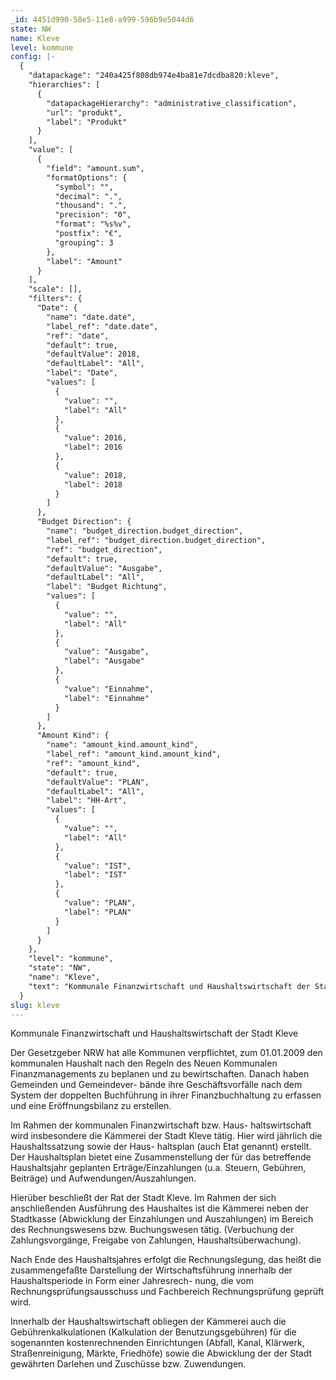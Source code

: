 ```yaml
---
_id: 4451d990-58e5-11e8-a999-596b9e5044d6
state: NW
name: Kleve
level: kommune
config: |-
  {
    "datapackage": "240a425f808db974e4ba81e7dcdba820:kleve",
    "hierarchies": [
      {
        "datapackageHierarchy": "administrative_classification",
        "url": "produkt",
        "label": "Produkt"
      }
    ],
    "value": [
      {
        "field": "amount.sum",
        "formatOptions": {
          "symbol": "",
          "decimal": ".",
          "thousand": ".",
          "precision": "0",
          "format": "%s%v",
          "postfix": "€",
          "grouping": 3
        },
        "label": "Amount"
      }
    ],
    "scale": [],
    "filters": {
      "Date": {
        "name": "date.date",
        "label_ref": "date.date",
        "ref": "date",
        "default": true,
        "defaultValue": 2018,
        "defaultLabel": "All",
        "label": "Date",
        "values": [
          {
            "value": "",
            "label": "All"
          },
          {
            "value": 2016,
            "label": 2016
          },
          {
            "value": 2018,
            "label": 2018
          }
        ]
      },
      "Budget Direction": {
        "name": "budget_direction.budget_direction",
        "label_ref": "budget_direction.budget_direction",
        "ref": "budget_direction",
        "default": true,
        "defaultValue": "Ausgabe",
        "defaultLabel": "All",
        "label": "Budget Richtung",
        "values": [
          {
            "value": "",
            "label": "All"
          },
          {
            "value": "Ausgabe",
            "label": "Ausgabe"
          },
          {
            "value": "Einnahme",
            "label": "Einnahme"
          }
        ]
      },
      "Amount Kind": {
        "name": "amount_kind.amount_kind",
        "label_ref": "amount_kind.amount_kind",
        "ref": "amount_kind",
        "default": true,
        "defaultValue": "PLAN",
        "defaultLabel": "All",
        "label": "HH-Art",
        "values": [
          {
            "value": "",
            "label": "All"
          },
          {
            "value": "IST",
            "label": "IST"
          },
          {
            "value": "PLAN",
            "label": "PLAN"
          }
        ]
      }
    },
    "level": "kommune",
    "state": "NW",
    "name": "Kleve",
    "text": "Kommunale Finanzwirtschaft und Haushaltswirtschaft der Stadt Kleve\n\nDer Gesetzgeber NRW hat alle Kommunen verpflichtet, zum 01.01.2009 den kommunalen Haushalt nach den Regeln des\nNeuen Kommunalen Finanzmanagements zu beplanen und zu bewirtschaften. Danach haben Gemeinden und Gemeindever- bände ihre Geschäftsvorfälle nach dem System der doppelten Buchführung in ihrer Finanzbuchhaltung zu erfassen und eine Eröffnungsbilanz zu erstellen.\n\nIm Rahmen der kommunalen Finanzwirtschaft bzw. Haus- haltswirtschaft wird insbesondere die Kämmerei der Stadt Kleve tätig. Hier wird jährlich die Haushaltssatzung sowie der Haus- haltsplan (auch Etat genannt)  erstellt. Der Haushaltsplan bietet eine Zusammenstellung der für das betreffende Haushaltsjahr geplanten Erträge/Einzahlungen (u.a. Steuern, Gebühren, Beiträge) und Aufwendungen/Auszahlungen.\n\nHierüber beschließt der Rat der Stadt Kleve. Im Rahmen der sich anschließenden Ausführung des Haushaltes ist die Kämmerei neben der Stadtkasse (Abwicklung der Einzahlungen und Auszahlungen) im Bereich des Rechnungswesens bzw. Buchungswesen tätig. (Verbuchung der Zahlungsvorgänge, Freigabe von Zahlungen, Haushaltsüberwachung).\n\n\nNach Ende des Haushaltsjahres erfolgt die Rechnungslegung, das heißt die zusammengefaßte Darstellung der Wirtschaftsführung innerhalb der Haushaltsperiode in Form einer Jahresrech- nung, die vom Rechnungsprüfungsausschuss und Fachbereich Rechnungsprüfung geprüft wird.\n\nInnerhalb der Haushaltswirtschaft obliegen der Kämmerei auch die Gebührenkalkulationen (Kalkulation der Benutzungsgebühren) für die sogenannten kostenrechnenden Einrichtungen (Abfall, Kanal, Klärwerk, Straßenreinigung, Märkte, Friedhöfe) sowie die Abwicklung der der Stadt gewährten Darlehen und Zuschüsse bzw. Zuwendungen."
  }
slug: kleve
---
```

Kommunale Finanzwirtschaft und Haushaltswirtschaft der Stadt Kleve

Der Gesetzgeber NRW hat alle Kommunen verpflichtet, zum 01.01.2009 den kommunalen Haushalt nach den Regeln des
Neuen Kommunalen Finanzmanagements zu beplanen und zu bewirtschaften. Danach haben Gemeinden und Gemeindever- bände ihre Geschäftsvorfälle nach dem System der doppelten Buchführung in ihrer Finanzbuchhaltung zu erfassen und eine Eröffnungsbilanz zu erstellen.

Im Rahmen der kommunalen Finanzwirtschaft bzw. Haus- haltswirtschaft wird insbesondere die Kämmerei der Stadt Kleve tätig. Hier wird jährlich die Haushaltssatzung sowie der Haus- haltsplan (auch Etat genannt)  erstellt. Der Haushaltsplan bietet eine Zusammenstellung der für das betreffende Haushaltsjahr geplanten Erträge/Einzahlungen (u.a. Steuern, Gebühren, Beiträge) und Aufwendungen/Auszahlungen.

Hierüber beschließt der Rat der Stadt Kleve. Im Rahmen der sich anschließenden Ausführung des Haushaltes ist die Kämmerei neben der Stadtkasse (Abwicklung der Einzahlungen und Auszahlungen) im Bereich des Rechnungswesens bzw. Buchungswesen tätig. (Verbuchung der Zahlungsvorgänge, Freigabe von Zahlungen, Haushaltsüberwachung).


Nach Ende des Haushaltsjahres erfolgt die Rechnungslegung, das heißt die zusammengefaßte Darstellung der Wirtschaftsführung innerhalb der Haushaltsperiode in Form einer Jahresrech- nung, die vom Rechnungsprüfungsausschuss und Fachbereich Rechnungsprüfung geprüft wird.

Innerhalb der Haushaltswirtschaft obliegen der Kämmerei auch die Gebührenkalkulationen (Kalkulation der Benutzungsgebühren) für die sogenannten kostenrechnenden Einrichtungen (Abfall, Kanal, Klärwerk, Straßenreinigung, Märkte, Friedhöfe) sowie die Abwicklung der der Stadt gewährten Darlehen und Zuschüsse bzw. Zuwendungen.

